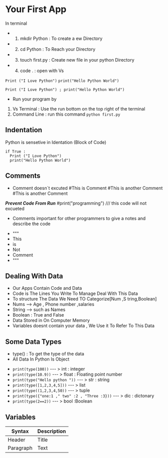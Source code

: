 # Your First App

In terminal 
* 1. mkdir Python : To create a ew Directory 
* 2. cd Python : To Reach your Directory
* 3. touch first.py : Create new file in your python Directory 
* 4. code .  : open with Vs 


`Print ("I Love Python")`
`print("Hello Python World")`

`Print ("I Love Python") ; print("Hello Python World")`  

* Run your program by 
1. Vs Terminal : Use the run bottom on the top  right of the terminal
2. Command Line : run this command `python first.py`

## Indentation 
Python is sensetive in Identation (Block of Code)
   ```
  if True :
     Print ("I Love Python")
     print("Hello Python World")
   ```


## Comments
* Comment doesn`t excuted 
#This is Comment
#This is another Comment
#This is another Comment

***Prevent Code From Run*** 
#print("programming")  /// this code will not excueted

* Comments important for other programmers to give a notes and describe the code 

- """ 
- This 
- is 
- Not 
- Comment
- """



## Dealing With Data 

* Our Apps Contain Code and Data
* Code is The Lines You Write To Manage Deal With This Data
* To structure The Data We Need TO Categorize[Num ,S tring,Boolean]
* Nums --> Age , Phone number ,salaries
* String --> such as Names
* Boolean : True and False 
* Data Stored in On Computer Memory
* Variables doesnt contain your data , We Use it To Refer To This Data

## Some Data Types
* type() : To get the type of the data
* All Data In Python Is Object
- `print(type(100))` --- >  int : integer 
- `print(type(10.9))` --- >   float : Floating point number
- `print(type("Hello python "))` --- >   str : string 
- `print(type([1,2,3,4,5]))` --- >   list
- `print(type((1,2,3,4,50))` --- >   tuple
- `print(type({"one:1 ," two" :2 , "Three :3}))` --- >   dic : dictonary
- `print(type(2==2))` --- >   bool :Boolean

## Variables
| Syntax | Description |
| ----------- | ----------- |
| Header | Title |
| Paragraph | Text |






